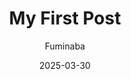 ---
title: "My First Post"
date: 2025-03-30
categories: [Research, Pathology]
tags: [deep learning, histopathology]
layout: single
author: "Fuminaba"
excerpt: "This is a short summary of my post."
---